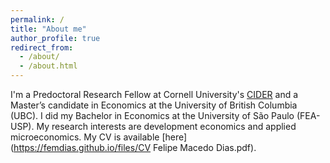 ```yaml
---
permalink: /
title: "About me"
author_profile: true
redirect_from: 
  - /about/
  - /about.html
---
```


I'm a Predoctoral Research Fellow at Cornell University's [CIDER](https://business.cornell.edu/centers/cider/) and a Master’s candidate in Economics at the University of British Columbia (UBC). I did my Bachelor in Economics at the University of São Paulo (FEA-USP). My research interests are development economics and applied microeconomics. My CV is available [here](https://femdias.github.io/files/CV Felipe Macedo Dias.pdf).


